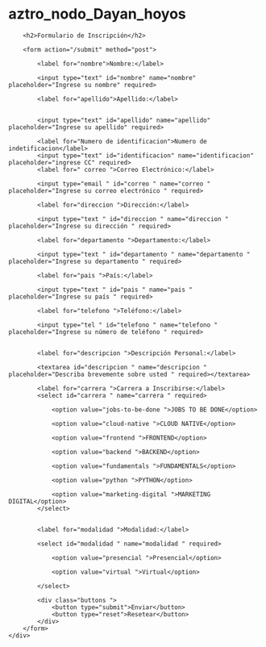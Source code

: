 # aztro_nodo_Dayan_hoyos
<!DOCTYPE html>
<html lang="es">

<head>
    <meta charset="UTF-8">
    <meta name="viewport" content="width=device-width, initial-scale=1.0">
    <link rel="import" href="./ejercicios nodo/gargola.png">
    <link rel="shortcut icon" href="../aztro_nodo_Dayan_hoyos/./ejercicios nodo/gargola.png" type="image/x-icon">
    <title>Formulario de Inscripción</title>
    <link rel="stylesheet" href="formulario.css">

</head>

<body>
    <div class="container">

        <h2>Formulario de Inscripción</h2>

        <form action="/submit" method="post">

            <label for="nombre">Nombre:</label>

            <input type="text" id="nombre" name="nombre" placeholder="Ingrese su nombre" required>

            <label for="apellido">Apellido:</label>


            <input type="text" id="apellido" name="apellido" placeholder="Ingrese su apellido" required>

            <label for="Numero de identificacion">Numero de indetificacion</label>
            <input type="text" id="identificacion" name="identificacion" placeholder="ingrese CC" required>
            <label for=" correo ">Correo Electrónico:</label>

            <input type="email " id="correo " name="correo " placeholder="Ingrese su correo electrónico " required>

            <label for="direccion ">Dirección:</label>

            <input type="text " id="direccion " name="direccion " placeholder="Ingrese su dirección " required>

            <label for="departamento ">Departamento:</label>

            <input type="text " id="departamento " name="departamento " placeholder="Ingrese su departamento " required>

            <label for="pais ">País:</label>

            <input type="text " id="pais " name="pais " placeholder="Ingrese su país " required>

            <label for="telefono ">Teléfono:</label>

            <input type="tel " id="telefono " name="telefono " placeholder="Ingrese su número de teléfono " required>


            <label for="descripcion ">Descripción Personal:</label>

            <textarea id="descripcion " name="descripcion " placeholder="Describa brevemente sobre usted " required></textarea>

            <label for="carrera ">Carrera a Inscribirse:</label>
            <select id="carrera " name="carrera " required>
                
                <option value="jobs-to-be-done ">JOBS TO BE DONE</option>
                
                <option value="cloud-native ">CLOUD NATIVE</option>
                
                <option value="frontend ">FRONTEND</option>
                
                <option value="backend ">BACKEND</option>
                
                <option value="fundamentals ">FUNDAMENTALS</option>
                
                <option value="python ">PYTHON</option>
                
                <option value="marketing-digital ">MARKETING DIGITAL</option>
            </select>


            <label for="modalidad ">Modalidad:</label>

            <select id="modalidad " name="modalidad " required>
            
                <option value="presencial ">Presencial</option>
            
                <option value="virtual ">Virtual</option>
            
            </select>

            <div class="buttons ">
                <button type="submit">Enviar</button>
                <button type="reset">Resetear</button>
            </div>
        </form>
    </div>
</body>

</html>
